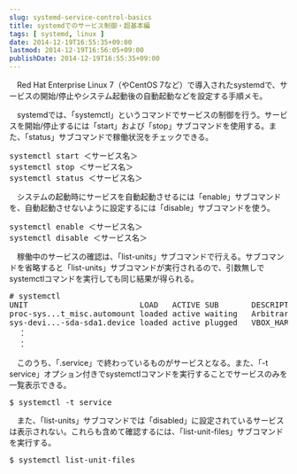 ```yaml
---
slug: systemd-service-control-basics
title: systemdでのサービス制御・超基本編
tags: [ systemd, linux ]
date: 2014-12-19T16:55:35+09:00
lastmod: 2014-12-19T16:56:05+09:00
publishDate: 2014-12-19T16:55:35+09:00
---
```


<p>　Red Hat Enterprise Linux 7（やCentOS 7など）で導入されたsystemdで、サービスの開始/停止やシステム起動後の自動起動などを設定する手順メモ。</p>

<p>　systemdでは、「systemctl」というコマンドでサービスの制御を行う。サービスを開始/停止するには「start」および「stop」サブコマンドを使用する。また、「status」サブコマンドで稼働状況をチェックできる。</p>

<pre>
systemctl start ＜サービス名＞
systemctl stop ＜サービス名＞
systemctl status ＜サービス名＞
</pre>

<p>　システムの起動時にサービスを自動起動させるには「enable」サブコマンドを、自動起動させないように設定するには「disable」サブコマンドを使う。</p>

<pre>
systemctl enable ＜サービス名＞
systemctl disable ＜サービス名＞
</pre>

<p>　稼働中のサービスの確認は、「list-units」サブコマンドで行える。サブコマンドを省略すると「list-units」サブコマンドが実行されるので、引数無しでsystemctlコマンドを実行しても同じ結果が得られる。</p>

<pre class="bash shell">
# systemctl
UNIT                        LOAD   ACTIVE SUB       DESCRIPTION
proc-sys...t_misc.automount loaded active waiting   Arbitrary Executable File Fo
sys-devi...-sda-sda1.device loaded active plugged   VBOX_HARDDISK
  ：
  ：
</pre>

<p>　このうち、「.service」で終わっているものがサービスとなる。また、「-t service」オプション付きでsystemctlコマンドを実行することでサービスのみを一覧表示できる。</p>

<pre class="shell bash">
$ systemctl -t service
</pre>

<p>　また、「list-units」サブコマンドでは「disabled」に設定されているサービスは表示されない。これらも含めて確認するには、「list-unit-files」サブコマンドを実行する。</p>

<pre class="shell bash">
$ systemctl list-unit-files
</pre>

